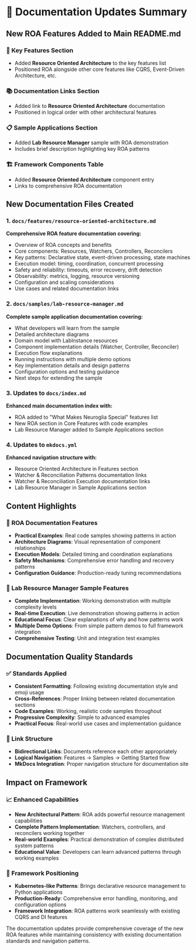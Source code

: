 # 📝 Documentation Updates Summary

## New ROA Features Added to Main README.md

### 🚀 Key Features Section
- Added **Resource Oriented Architecture** to the key features list
- Positioned ROA alongside other core features like CQRS, Event-Driven Architecture, etc.

### 📚 Documentation Links Section  
- Added link to **Resource Oriented Architecture** documentation
- Positioned in logical order with other architectural features

### 📋 Sample Applications Section
- Added **Lab Resource Manager** sample with ROA demonstration
- Includes brief description highlighting key ROA patterns

### 🏗️ Framework Components Table
- Added **Resource Oriented Architecture** component entry
- Links to comprehensive ROA documentation

## New Documentation Files Created

### 1. `docs/features/resource-oriented-architecture.md`
**Comprehensive ROA feature documentation covering:**
- Overview of ROA concepts and benefits
- Core components: Resources, Watchers, Controllers, Reconcilers
- Key patterns: Declarative state, event-driven processing, state machines
- Execution model: timing, coordination, concurrent processing
- Safety and reliability: timeouts, error recovery, drift detection
- Observability: metrics, logging, resource versioning
- Configuration and scaling considerations
- Use cases and related documentation links

### 2. `docs/samples/lab-resource-manager.md`
**Complete sample application documentation covering:**
- What developers will learn from the sample
- Detailed architecture diagrams
- Domain model with LabInstance resources
- Component implementation details (Watcher, Controller, Reconciler)
- Execution flow explanations
- Running instructions with multiple demo options
- Key implementation details and design patterns
- Configuration options and testing guidance
- Next steps for extending the sample

### 3. Updates to `docs/index.md`
**Enhanced main documentation index with:**
- ROA added to "What Makes Neuroglia Special" features list
- New ROA section in Core Features with code examples
- Lab Resource Manager added to Sample Applications section

### 4. Updates to `mkdocs.yml`
**Enhanced navigation structure with:**
- Resource Oriented Architecture in Features section
- Watcher & Reconciliation Patterns documentation links
- Watcher & Reconciliation Execution documentation links
- Lab Resource Manager in Sample Applications section

## Content Highlights

### 🎯 ROA Documentation Features
- **Practical Examples**: Real code samples showing patterns in action
- **Architecture Diagrams**: Visual representation of component relationships
- **Execution Models**: Detailed timing and coordination explanations
- **Safety Mechanisms**: Comprehensive error handling and recovery patterns
- **Configuration Guidance**: Production-ready tuning recommendations

### 🧪 Lab Resource Manager Sample Features
- **Complete Implementation**: Working demonstration with multiple complexity levels
- **Real-time Execution**: Live demonstration showing patterns in action
- **Educational Focus**: Clear explanations of why and how patterns work
- **Multiple Demo Options**: From simple pattern demos to full framework integration
- **Comprehensive Testing**: Unit and integration test examples

## Documentation Quality Standards

### ✅ Standards Applied
- **Consistent Formatting**: Following existing documentation style and emoji usage
- **Cross-References**: Proper linking between related documentation sections
- **Code Examples**: Working, realistic code samples throughout
- **Progressive Complexity**: Simple to advanced examples
- **Practical Focus**: Real-world use cases and implementation guidance

### 🔗 Link Structure
- **Bidirectional Links**: Documents reference each other appropriately
- **Logical Navigation**: Features → Samples → Getting Started flow
- **MkDocs Integration**: Proper navigation structure for documentation site

## Impact on Framework

### 📈 Enhanced Capabilities
- **New Architectural Pattern**: ROA adds powerful resource management capabilities
- **Complete Pattern Implementation**: Watchers, controllers, and reconcilers working together
- **Real-world Examples**: Practical demonstration of complex distributed system patterns
- **Educational Value**: Developers can learn advanced patterns through working examples

### 🎯 Framework Positioning
- **Kubernetes-like Patterns**: Brings declarative resource management to Python applications
- **Production-Ready**: Comprehensive error handling, monitoring, and configuration options
- **Framework Integration**: ROA patterns work seamlessly with existing CQRS and DI features

The documentation updates provide comprehensive coverage of the new ROA features while maintaining consistency with existing documentation standards and navigation patterns.
